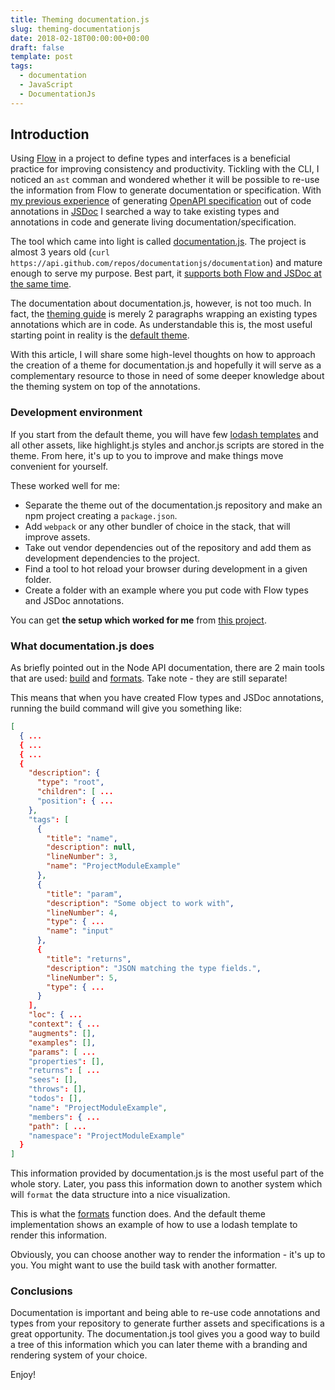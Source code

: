 ```yaml
---
title: Theming documentation.js
slug: theming-documentationjs
date: 2018-02-18T00:00:00+00:00
draft: false
template: post
tags:
  - documentation
  - JavaScript
  - DocumentationJs
---
```


## Introduction

Using [Flow](https://flow.org/) in a project to define types and interfaces is a beneficial practice for improving consistency and productivity. Tickling with the CLI, I noticed an `ast` comman and wondered whether it will be possible to re-use the information from Flow to generate documentation or specification. With [my previous experience](/agile-documentation-api-driven-project) of generating [OpenAPI specification](https://www.openapis.org/) out of code annotations in [JSDoc](http://usejsdoc.org/) I searched a way to take existing types and annotations in code and generate living documentation/specification.

The tool which came into light is called [documentation.js](http://documentation.js.org/). The project is almost 3 years old (`curl https://api.github.com/repos/documentationjs/documentation`) and mature enough to serve my purpose. Best part, it [supports both Flow and JSDoc at the same time](https://github.com/documentationjs/documentation/blob/master/docs/GETTING_STARTED.md).

The documentation about documentation.js, however, is not too much. In fact, the [theming guide](https://github.com/documentationjs/documentation/blob/master/docs/THEMING.md) is merely 2 paragraphs wrapping an existing types annotations which are in code. As understandable this is, the most useful starting point in reality is the [default theme](https://github.com/documentationjs/documentation/tree/master/src/default_theme).

With this article, I will share some high-level thoughts on how to approach the creation of a theme for documentation.js and hopefully it will serve as a complementary resource to those in need of some deeper knowledge about the theming system on top of the annotations.

### Development environment

If you start from the default theme, you will have few [lodash templates](https://lodash.com/docs/4.17.5#template) and all other assets, like highlight.js styles and anchor.js scripts are stored in the theme. From here, it's up to you to improve and make things move convenient for yourself.

These worked well for me:

- Separate the theme out of the documentation.js repository and make an npm project creating a `package.json`.
- Add `webpack` or any other bundler of choice in the stack, that will improve assets.
- Take out vendor dependencies out of the repository and add them as development dependencies to the project.
- Find a tool to hot reload your browser during development in a given folder.
- Create a folder with an example where you put code with Flow types and JSDoc annotations.

You can get **the setup which worked for me** from [this project](https://github.com/kalinchernev/documentation-theme-ecl).

### What documentation.js does

As briefly pointed out in the Node API documentation, there are 2 main tools that are used: [build](https://github.com/documentationjs/documentation/blob/master/docs/NODE_API.md#build) and [formats](https://github.com/documentationjs/documentation/blob/master/docs/NODE_API.md#formats). Take note - they are still separate!

This means that when you have created Flow types and JSDoc annotations, running the build command will give you something like:

```json
[
  { ...
  { ...
  { ...
  {
    "description": {
      "type": "root",
      "children": [ ...
      "position": { ...
    },
    "tags": [
      {
        "title": "name",
        "description": null,
        "lineNumber": 3,
        "name": "ProjectModuleExample"
      },
      {
        "title": "param",
        "description": "Some object to work with",
        "lineNumber": 4,
        "type": { ...
        "name": "input"
      },
      {
        "title": "returns",
        "description": "JSON matching the type fields.",
        "lineNumber": 5,
        "type": { ...
      }
    ],
    "loc": { ...
    "context": { ...
    "augments": [],
    "examples": [],
    "params": [ ...
    "properties": [],
    "returns": [ ...
    "sees": [],
    "throws": [],
    "todos": [],
    "name": "ProjectModuleExample",
    "members": { ...
    "path": [ ...
    "namespace": "ProjectModuleExample"
  }
]
```

This information provided by documentation.js is the most useful part of the whole story. Later, you pass this information down to another system which will `format` the data structure into a nice visualization.

This is what the [formats](https://github.com/documentationjs/documentation/blob/master/docs/NODE_API.md#formatshtml) function does. And the default theme implementation shows an example of how to use a lodash template to render this information.

Obviously, you can choose another way to render the information - it's up to you. You might want to use the build task with another formatter.

### Conclusions

Documentation is important and being able to re-use code annotations and types from your repository to generate further assets and specifications is a great opportunity. The documentation.js tool gives you a good way to build a tree of this information which you can later theme with a branding and rendering system of your choice.

Enjoy!

